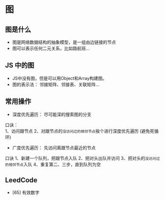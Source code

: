 
# 图

## 图是什么

- 图是网络数据结构的抽象模型，是一组由边链接的节点
- 图可以表示任何二元关系，比如路航班...


## JS 中的图

- JS中没有图，但是可以用Object和Array构建图。
- 图的表示法： 邻接矩阵、邻接表、关联矩阵...


## 常用操作

- 深度优先遍历： 尽可能深的搜索图的分支

口诀：  
1、访问跟节点
2、对跟节点的`没访问过的相邻节点`挨个进行深度优先遍历 (避免死循环)

- 广度优先遍历： 先访问离跟节点最近的节点

口诀
1、新建一个队列，把跟节点入队
2、把对头出队并访问
3、把对头的`没访问过的相邻节点`入队
4、重复第二、三步，直到队列为空


## LeedCode

- [65] 有效数字

